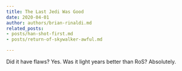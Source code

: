 ```yaml
---
title: The Last Jedi Was Good
date: 2020-04-01
author: authors/brian-rinaldi.md
related_posts:
- posts/han-shot-first.md
- posts/return-of-skywalker-awful.md

---
```

Did it have flaws? Yes. Was it light years better than RoS? Absolutely.